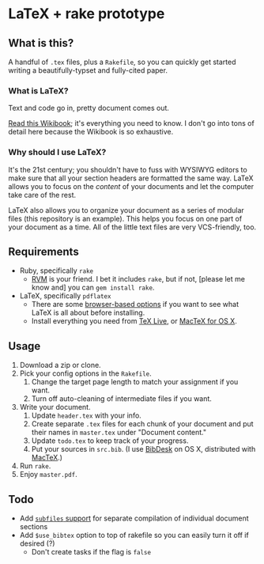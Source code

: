 # LaTeX + rake prototype

## What is this?

A handful of `.tex` files, plus a `Rakefile`, so you can quickly get started writing a beautifully-typset and fully-cited paper.

### What is LaTeX?

Text and code go in, pretty document comes out.

[Read this Wikibook](https://en.wikibooks.org/wiki/LaTeX); it's everything you need to know. I don't go into tons of detail here because the Wikibook is so exhaustive.

### Why should I use LaTeX?

It's the 21st century; you shouldn't have to fuss with WYSIWYG editors to make sure that all your section headers are formatted the same way. LaTeX allows you to focus on the *content* of your documents and let the computer take care of the rest.

LaTeX also allows you to organize your document as a series of modular files (this repository is an example). This helps you focus on one part of your document as a time. All of the little text files are very VCS-friendly, too.

## Requirements

- Ruby, specifically `rake`
    - [RVM](http://rvm.io) is your friend. I bet it includes `rake`, but if not, [please let me know and] you can `gem install rake`.
- LaTeX, specifically `pdflatex`
    - There are some [browser-based options](https://en.wikibooks.org/wiki/LaTeX/Installation#Online_solutions) if you want to see what LaTeX is all about before installing.
    - Install everything you need from [TeX Live](http://tug.org/texlive/), or [MacTeX for OS X](https://www.tug.org/mactex/).

## Usage

1. Download a zip or clone.
1. Pick your config options in the `Rakefile`.
    1. Change the target page length to match your assignment if you want.
    1. Turn off auto-cleaning of intermediate files if you want.
1. Write your document.
    1. Update `header.tex` with your info.
    1. Create separate `.tex` files for each chunk of your document and put their names in `master.tex` under "Document content."
    1. Update `todo.tex` to keep track of your progress.
    1. Put your sources in `src.bib`. (I use [BibDesk](http://bibdesk.sourceforge.net) on OS X, distributed with [MacTeX](https://www.tug.org/mactex/).)
1. Run `rake`.
1. Enjoy `master.pdf`.

## Todo

- Add [`subfiles` support](https://en.wikibooks.org/wiki/LaTeX/Modular_Documents#Separate_compilation_of_child_documents) for separate compilation of individual document sections
- Add `$use_bibtex` option to top of rakefile so you can easily turn it off if desired (?)
    - Don't create tasks if the flag is `false`

